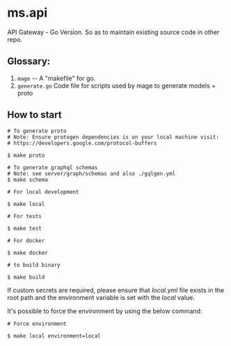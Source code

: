 # ms.api
API Gateway - Go Version. So as to maintain existing source code in other repo.

## Glossary:

1. `mage` -- A "makefile" for go. 
1. `generate.go`  Code file for scripts used by mage to generate models + proto

## How to start 

```shell script
# To generate proto
# Note: Ensure protogen dependencies is on your local machine visit: 
# https://developers.google.com/protocol-buffers

$ make proto 
```

```shell script
# To generate graphql schemas
# Note: see server/graph/schemas and also ./gqlgen.yml
$ make schema 
```

```shell script
# For local development

$ make local
```

```shell script
# For tests

$ make test 
```


```shell script
# For docker

$ make docker 
```


```shell script
# to build binary

$ make build 
```

If custom secrets are required, please ensure that *local.yml* file exists in the root path and the environment variable is set with the *local* value.

It's possible to force the environment by using the below command:

```shell script
# Force environment

$ make local environment=local
```